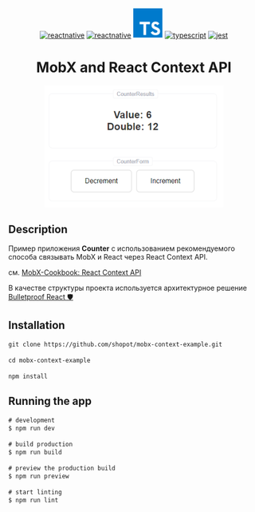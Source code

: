 <p align="center">
<a href="https://vitejs.dev/" target="_blank" rel="noreferrer"><img src="https://vitejs.dev/logo.svg" alt="reactnative" width="60" height="60"/></a>
<a href="https://react.dev/" target="_blank" rel="noreferrer"><img src="https://www.vectorlogo.zone/logos/reactjs/reactjs-icon.svg" alt="reactnative" width="60" height="60"/></a>
<a href="https://www.typescriptlang.org/" target="_blank" rel="noreferrer"><img src="https://raw.githubusercontent.com/devicons/devicon/master/icons/typescript/typescript-original.svg" alt="typescript" width="60" height="60"/></a>
<a href="https://mobx.js.org/" target="_blank" rel="noreferrer"> <img src="https://raw.githubusercontent.com/mobxjs/mobx/main/docs/assets/mobx.png" alt="typescript" width="60" height="60"/></a>
<a href="https://jestjs.io" target="_blank" rel="noreferrer"><img src="https://www.vectorlogo.zone/logos/jestjsio/jestjsio-icon.svg" alt="jest" width="60" height="60"/></a>
</p>

<p align="center">
    <h1 align="center">MobX and React Context API</h1>
  </a>
</p>


<p align="center">
<img src="https://raw.githubusercontent.com/shopot/mobx-context-example/main/counter-screen.png" width="360" alt="Counter">
</p>

## Description

Пример приложения **Counter** с использованием рекомендуемого способа связывать MobX и React через React Context API.

см. [MobX-Cookbook: React Context API](https://mobx-cookbook.github.io/react-integration/context-api)


В качестве структуры проекта используется архитектурное решение [Bulletproof React 🛡️](https://github.com/alan2207/bulletproof-react)

## Installation

```shell
git clone https://github.com/shopot/mobx-context-example.git

cd mobx-context-example

npm install
```

## Running the app

```shell
# development
$ npm run dev

# build production
$ npm run build

# preview the production build
$ npm run preview

# start linting
$ npm run lint
```
